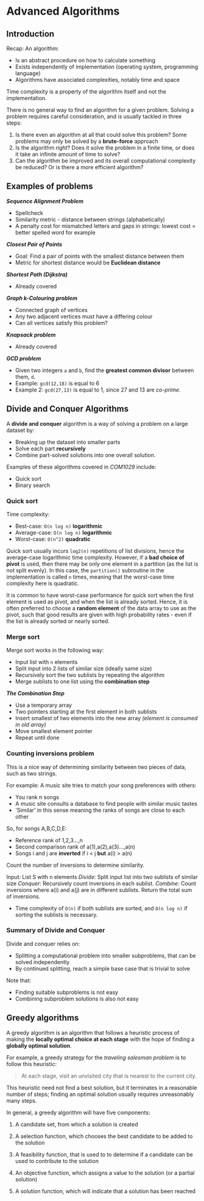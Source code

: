 # Advanced Algorithms
## Introduction
Recap: An algorithm:
* Is an abstract procedure on how to calculate something
* Exists independently of implementation (operating system, programming language)
* Algorithms have associated complexities, notably time and space

Time complexity is a property of the algorithm itself and not the implementation.

There is no general way to find an algorithm for a given problem. Solving a problem requires careful consideration, and is usually tackled in three steps:
1. Is there even an algorithm at all that could solve this problem? Some problems may only be solved by a **brute-force** approach
2. Is the algorithm *right*? Does it solve the problem in a finite time, or does it take an infinite amount of time to solve?
3. Can the algorithm be improved and its overall computational complexity be reduced? Or is there a more efficient algorithm?

## Examples of problems

**_Sequence Alignment Problem_**
* Spellcheck
* Similarity metric - distance between strings (alphabetically)
* A penalty cost for mismatched letters and gaps in strings: lowest cost = better spelled word for example

**_Closest Pair of Points_**
* Goal: Find a pair of points with the smallest distance between them
* Metric for shortest distance would be **Euclidean distance**

**_Shortest Path (Dijkstra)_**
* Already covered

**_Graph k-Colouring problem_**
* Connected graph of vertices
* Any two adjacent vertices must have a differing colour
* Can all vertices satisfy this problem?

**_Knapsack problem_**
* Already covered

**_GCD problem_**
* Given two integers `a` and `b`, find the **greatest common divisor** between them, `d`.
* Example: `gcd(12,18)` is equal to 6
* Example 2: `gcd(27,13)` is equal to 1, since 27 and 13 are *co-prime*.

## Divide and Conquer Algorithms
A **divide and conquer** algorithm is a way of solving a problem on a large dataset by:
* Breaking up the dataset into smaller parts
* Solve each part **recursively**
* Combine part-solved solutions into one overall solution.

Examples of these algorithms covered in *COM1029* include:
* Quick sort
* Binary search

### Quick sort
Time complexity:
* Best-case: `O(n log n)` **logarithmic**
* Average-case: `O(n log n)` **logarithmic**
* Worst-case: `O(n^2)` **quadratic**

Quick sort usually incurs `log2(n)` repetitions of list divisions, hence the average-case logarithmic time complexity. However, if a **bad choice of pivot** is used, then there may be only one element in a partition (as the list is not split evenly). In this case, the `partition()` subroutine in the implementation is called `n` times, meaning that the worst-case time complexity here is quadratic.

It is common to have worst-case performance for quick sort when the first element is used as pivot, and when the list is already sorted. Hence, it is often preferred to choose a **random element** of the data array to use as the pivot, such that good results are given with high probability rates - even if the list is already sorted or nearly sorted.

### Merge sort
Merge sort works in the following way:
* Input list with `n` elements
 * Split input into 2 lists of similar size (ideally same size)
 * Recursively sort the two sublists by repeating the algorithm
 * Merge sublists to one list using the **combination step**

**_The Combination Step_**
* Use a temporary array
* Two pointers starting at the first element in both sublists
* Insert smallest of two elements into the new array *(element is consumed in old array)*
* Move smallest element pointer
* Repeat until done

### Counting inversions problem
This is a nice way of determining similarity between two pieces of data, such as two strings.

For example:
A music site tries to match your song preferences with others:
* You rank n songs
* A music site consults a database to find people with similar music tastes
* 'Similar' in this sense meaning the ranks of songs are close to each other

So, for songs A,B,C,D,E:
* Reference rank of 1,2,3...,n
* Second comparison rank of a(1),a(2),a(3)...,a(n)
* Songs i and j are **inverted** if i < j **but** a(i) > a(n)

Count the number of inversions to determine similarity.

Input: List S with n elements
*Divide*: Split input list into two sublists of similar size
*Conquer*: Recursively count inversions in each sublist.
*Combine*: Count inversions where a(i) and a(j) are in different sublists. Return the total sum of inversions.

* Time complexity of `O(n)` if both sublists are sorted, and `O(n log n)` if sorting the sublists is necessary.

### Summary of Divide and Conquer
Divide and conquer relies on:
* Splitting a computational problem into smaller subproblems, that can be solved independently
* By continued splitting, reach a simple base case that is trivial to solve

Note that:
* Finding suitable subproblems is not easy
* Combining subproblem solutions is also not easy

## Greedy algorithms
A greedy algorithm is an algorithm that follows a heuristic process of making the **locally optimal choice at each stage** with the hope of finding a **globally optimal solution**.

For example, a greedy strategy for the *traveling salesman problem* is to follow this heuristic:
> At each stage, visit an unvisited city that is nearest to the current city.

This heuristic need not find a best solution, but it terminates in a reasonable number of steps; finding an optimal solution usually requires unreasonably many steps.

In general, a greedy algorithm will have five components:

1. A candidate set, from which a solution is created

2. A selection function, which chooses the best candidate to be added to the solution

3. A feasibility function, that is used to to determine if a candidate can be used to contribute to the solution

4. An objective function, which assigns a value to the solution (or a partial solution)

5. A solution function, which will indicate that a solution has been reached

   ​

